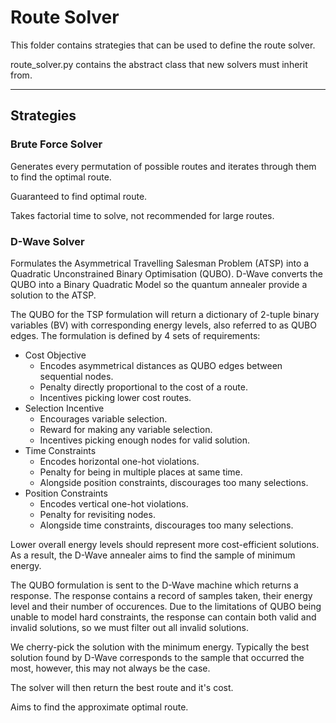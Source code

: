 # Route Solver

This folder contains strategies that can be used to define the route solver. 

route_solver.py contains the abstract class that new solvers must inherit from.

___

## Strategies

### Brute Force Solver
Generates every permutation of possible routes and iterates through them to find the optimal route.

Guaranteed to find optimal route.

Takes factorial time to solve, not recommended for large routes.

### D-Wave Solver
Formulates the Asymmetrical Travelling Salesman Problem (ATSP) into a Quadratic Unconstrained Binary Optimisation (QUBO).
D-Wave converts the QUBO into a Binary Quadratic Model so the quantum annealer provide a solution to the ATSP.

The QUBO for the TSP formulation will return a dictionary of 2-tuple binary variables (BV) with corresponding energy levels, also referred to as QUBO edges.
The formulation is defined by 4 sets of requirements:
 - Cost Objective
    - Encodes asymmetrical distances as QUBO edges between sequential nodes.
    - Penalty directly proportional to the cost of a route.
    - Incentives picking lower cost routes.
 - Selection Incentive
    - Encourages variable selection.
    - Reward for making any variable selection.
    - Incentives picking enough nodes for valid solution.
 - Time Constraints
    - Encodes horizontal one-hot violations.
    - Penalty for being in multiple places at same time.
    - Alongside position constraints, discourages too many selections.
 - Position Constraints
    - Encodes vertical one-hot violations.
    - Penalty for revisiting nodes.
    - Alongside time constraints, discourages too many selections.

Lower overall energy levels should represent more cost-efficient solutions. As a result, the D-Wave annealer aims to find the sample of minimum energy.

The QUBO formulation is sent to the D-Wave machine which returns a response.
The response contains a record of samples taken, their energy level and their number of occurences.
Due to the limitations of QUBO being unable to model hard constraints, the response can contain both valid and invalid solutions, so we must filter out all invalid solutions.

We cherry-pick the solution with the minimum energy. 
Typically the best solution found by D-Wave corresponds to the sample that occurred the most, however, this may not always be the case.

The solver will then return the best route and it's cost.

Aims to find the approximate optimal route.
